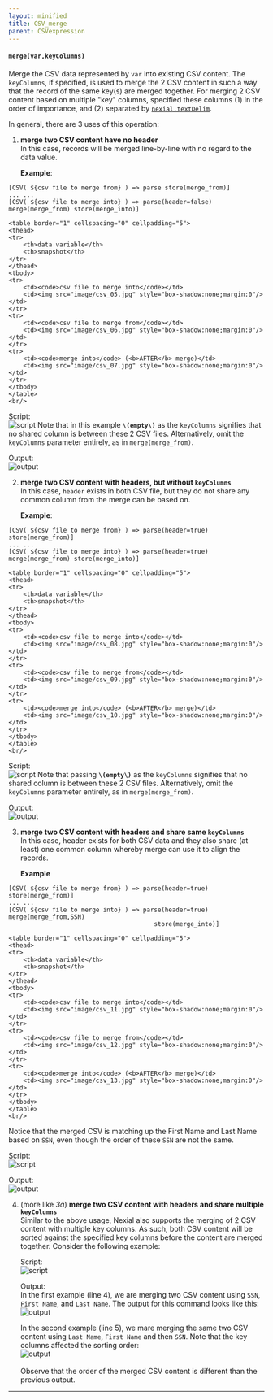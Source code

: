 ```yaml
---
layout: minified
title: CSV_merge
parent: CSVexpression
---
```


#### `merge(var,keyColumns)`
Merge the CSV data represented by `var` into existing CSV content. The `keyColumns`, if specified, is used to merge 
the 2 CSV content in such a way that the record of the same key(s) are merged together. For merging 2 CSV content based 
on multiple "key" columns, specified these columns (1) in the order of importance, and (2) separated by 
[`nexial.textDelim`](../systemvars/index#nexial.textDelim).

In general, there are 3 uses of this operation:

1. **merge two CSV content have no header**<br/>
   In this case, records will be merged line-by-line with no regard to the data value.
   
   **Example**:<br/> 
```text
[CSV( ${csv file to merge from} ) => parse store(merge_from)]
... ...
[CSV( ${csv file to merge into} ) => parse(header=false) merge(merge_from) store(merge_into)]
```
    <table border="1" cellspacing="0" cellpadding="5">
    <thead>
    <tr>
        <th>data variable</th>
        <th>snapshot</th>
    </tr>
    </thead>
    <tbody>
    <tr>
        <td><code>csv file to merge into</code></td>
        <td><img src="image/csv_05.jpg" style="box-shadow:none;margin:0"/></td>
    </tr>
    <tr>
        <td><code>csv file to merge from</code></td>
        <td><img src="image/csv_06.jpg" style="box-shadow:none;margin:0"/></td>
    </tr>
    <tr>
        <td><code>merge into</code> (<b>AFTER</b> merge)</td>
        <td><img src="image/csv_07.jpg" style="box-shadow:none;margin:0"/></td>
    </tr>
    </tbody>
    </table>
    <br/>
   
   Script:<br/>
   ![script](image/CSVexpression_33.png)
   Note that in this example **`\(empty\)`** as the `keyColumns` signifies that no shared column is between these 2 CSV 
   files. Alternatively, omit the `keyColumns` parameter entirely, as in `merge(merge_from)`.
   
   Output:<br/>
   ![output](image/CSVexpression_34.png)

2. **merge two CSV content with headers, but without `keyColumns`**<br/>
   In this case, `header` exists in both CSV file, but they do not share any common column from the merge can be based 
   on.
   
   **Example**:<br/>
```text
[CSV( ${csv file to merge from} ) => parse(header=true) store(merge_from)]
... ...
[CSV( ${csv file to merge into} ) => parse(header=true) merge(merge_from) store(merge_into)]
```
    <table border="1" cellspacing="0" cellpadding="5">
    <thead>
    <tr>
        <th>data variable</th>
        <th>snapshot</th>
    </tr>
    </thead>
    <tbody>
    <tr>
        <td><code>csv file to merge into</code></td>
        <td><img src="image/csv_08.jpg" style="box-shadow:none;margin:0"/></td>
    </tr>
    <tr>
        <td><code>csv file to merge from</code></td>
        <td><img src="image/csv_09.jpg" style="box-shadow:none;margin:0"/></td>
    </tr>
    <tr>
        <td><code>merge into</code> (<b>AFTER</b> merge)</td>
        <td><img src="image/csv_10.jpg" style="box-shadow:none;margin:0"/></td>
    </tr>
    </tbody>
    </table>
    <br/>
   
   Script:<br/>
   ![script](image/CSVexpression_35.png)
   Note that passing **`\(empty\)`** as the `keyColumns` signifies that no shared column is between these 2 CSV 
   files. Alternatively, omit the `keyColumns` parameter entirely, as in `merge(merge_from)`.
   
   Output:<br/>
   ![output](image/CSVexpression_36.png)
   
3. **merge two CSV content with headers and share same `keyColumns`**<br/>
   In this case, header exists for both CSV data and they also share (at least) one common column whereby merge can use 
   it to align the records.
   
   **Example**<br/>
```text
[CSV( ${csv file to merge from} ) => parse(header=true) store(merge_from)]
... ...
[CSV( ${csv file to merge into} ) => parse(header=true) merge(merge_from,SSN) 
                                        store(merge_into)]
```
    <table border="1" cellspacing="0" cellpadding="5">
    <thead>
    <tr>
        <th>data variable</th>
        <th>snapshot</th>
    </tr>
    </thead>
    <tbody>
    <tr>
        <td><code>csv file to merge into</code></td>
        <td><img src="image/csv_11.jpg" style="box-shadow:none;margin:0"/></td>
    </tr>
    <tr>
        <td><code>csv file to merge from</code></td>
        <td><img src="image/csv_12.jpg" style="box-shadow:none;margin:0"/></td>
    </tr>
    <tr>
        <td><code>merge into</code> (<b>AFTER</b> merge)</td>
        <td><img src="image/csv_13.jpg" style="box-shadow:none;margin:0"/></td>
    </tr>
    </tbody>
    </table>
    <br/>
   Notice that the merged CSV is matching up the First Name and Last Name based on `SSN`, even though the order of these 
   `SSN` are not the same.

   Script:<br/>
   ![script](image/CSVexpression_37.png)
   
   Output:<br/>
   ![output](image/CSVexpression_38.png)
 
4. (more like _3a_) **merge two CSV content with headers and share multiple `keyColumns`**<br/>
   Similar to the above usage, Nexial also supports the merging of 2 CSV content with multiple key columns.  As such,
   both CSV content will be sorted against the specified key columns before the content are merged together. Consider
   the following example:<br/>
   
   Script:<br/>
   ![script](image/CSVexpression_93.png)
   
   Output:<br/>
   In the first example (line 4), we are merging two CSV content using `SSN`, `First Name`, and `Last Name`. The output
   for this command looks like this:<br/>
   ![output](image/CSVexpression_95.png)<br/>
   
   In the second example (line 5), we mare merging the same two CSV content using `Last Name`, `First Name` and then 
   `SSN`. Note that the key columns affected the sorting order:<br/> 
   ![output](image/CSVexpression_94.png)<br/>
   <br/>
   Observe that the order of the merged CSV content is different than the previous output.
 
-----

